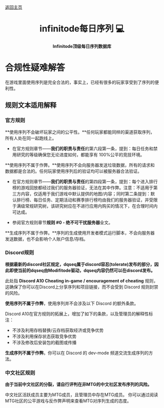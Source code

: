 <p align="left">
      <a href="https://mtgpublic.github.io/infinitode-dqseq/README.zh_CN">返回主页</a>
</p>

<h1 align="center" style="font-weight: bold;">infinitode每日序列 💻</h1>
<p align="center" style="font-weight: bold;">Infinitode顶级每日序列数据库</p>

# 合规性疑难解答

在游戏里面使用序列是完全合法的，事实上，已经有很多的玩家享受到了序列的便利性。

## 规则文本适用解释

### 官方规则

**使用序列不会破坏玩家之间的公平性。**任何玩家都能同样的渠道获取序列，所有人处在同一起跑线上。

- 在官方规则章节——**我们的职责与责任**的第六段第一条，提到：每日任务和禁用研究的等级确保您无论进度如何，都能享有 100%公平的竞技环境。

**使用序列不属于作弊。**使用序列不会向服务器发送垃圾数据，所有的请求和数据都是合法的。任何玩家使用序列后的验证均可以被服务器合法验证。

* 在官方规则章节——**我们的职责与责任**的第四段第一条，提到：每个进入排行榜的游戏回放都经过我们的服务器验证，无法在其中作弊。注意：不适用于第三方内容，仅适用于我们游戏中默认提供的地图/内容；同时第二条提到：默认排行榜、每日任务、定期活动和赛季排行榜均由我们的服务器验证，并受限于满级常规研究树，该研究树应在不进行应用内购买的情况下，在合理时间内可达成。

* 参阅官方规则章节**规则 #0 - 绝不可干扰服务器**全文。

**生成序列不属于作弊。**序列的生成使用开发者模式运行脚本，不会向服务器发送数据，也不会影响个人账户信息/存档。

### Discord规则

**根据最新的discord社区规定，dqseq属于discord容忍(tolerate)发布的部分，因此即使当前的dqseq由Modifitode驱动，dqseq内容仍然可以在discord发布。**

此处指 **Discord A10  Cheating in-game / encouragement of cheating** 规则，这确保了你可以在Discord上分享序列和项目链接，而不会受到 Discord 规则封禁的风险。

**使用序列不属于作弊**，使用序列并不会涉及以下 Discord 的额外条款。

Discord A10在官方规则的拓展上，增加了如下的条款，以及管理员的解释性标注：

* 不涉及利用存档替换/云存档获取经济或竞争优势
* 不涉及利用保存状态获取竞争优势
* 不涉及修改后安装包的截图或传播

**生成序列不属于作弊**。你可以在 Discord 的 dev-mode 频道交流生成序列的方法。

### 中文社区规则

**由于当前中文社区的分裂，请自行评判在非MTG的中文社区发布序列的风险。**

中文社区活跃成员主要为MTG成员，且管理员中存在MTG成员。 你可以通过阅读MTG社区的公平游戏与反作弊声明来查看MTG对序列生成的态度。